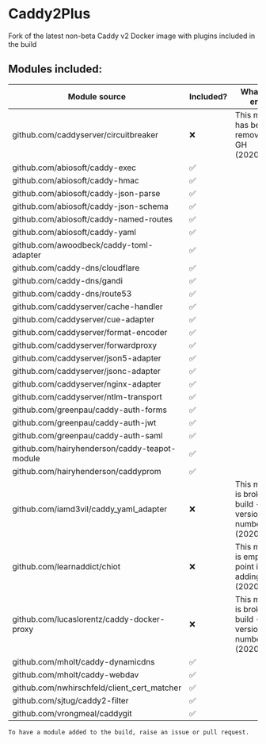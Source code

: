 # Caddy2Plus
Fork of the latest non-beta Caddy v2 Docker image with plugins included in the build

## Modules included:
| Module source | Included? | What's the error? |
|--|--|--|
github.com/caddyserver/circuitbreaker | ❌ | This module has been removed from GH (2020/06/19)
github.com/abiosoft/caddy-exec | ✅ | 
github.com/abiosoft/caddy-hmac | ✅ | 
github.com/abiosoft/caddy-json-parse | ✅ | 
github.com/abiosoft/caddy-json-schema | ✅ | 
github.com/abiosoft/caddy-named-routes | ✅ | 
github.com/abiosoft/caddy-yaml | ✅ | 
github.com/awoodbeck/caddy-toml-adapter | ✅ | 
github.com/caddy-dns/cloudflare | ✅ | 
github.com/caddy-dns/gandi | ✅ | 
github.com/caddy-dns/route53 | ✅ | 
github.com/caddyserver/cache-handler | ✅ | 
github.com/caddyserver/cue-adapter | ✅ | 
github.com/caddyserver/format-encoder | ✅ | 
github.com/caddyserver/forwardproxy | ✅ | 
github.com/caddyserver/json5-adapter | ✅ | 
github.com/caddyserver/jsonc-adapter | ✅ | 
github.com/caddyserver/nginx-adapter | ✅ | 
github.com/caddyserver/ntlm-transport | ✅ | 
github.com/greenpau/caddy-auth-forms | ✅ | 
github.com/greenpau/caddy-auth-jwt | ✅ | 
github.com/greenpau/caddy-auth-saml | ✅ | 
github.com/hairyhenderson/caddy-teapot-module | ✅ | 
github.com/hairyhenderson/caddyprom | ✅ | 
github.com/iamd3vil/caddy_yaml_adapter | ❌ | This module is broken on build - Invalid version number (2020/06/19)
github.com/learnaddict/chiot | ❌ | This module is empty - No point in adding (2020/06/19)
github.com/lucaslorentz/caddy-docker-proxy | ❌ | This module is broken on build - Invalid version number (2020/06/19)
github.com/mholt/caddy-dynamicdns | ✅ | 
github.com/mholt/caddy-webdav | ✅ | 
github.com/nwhirschfeld/client_cert_matcher | ✅ | 
github.com/sjtug/caddy2-filter | ✅ | 
github.com/vrongmeal/caddygit | ✅ | 


    To have a module added to the build, raise an issue or pull request.
